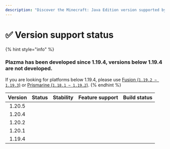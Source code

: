 ```yaml
---
description: "Discover the Minecraft: Java Edition version supported by Plazma."
---
```


# ✅ Version support status

{% hint style="info" %}

### Plazma has been developed since 1.19.4, versions below 1.19.4 are not developed.

If you are looking for platforms below 1.19.4, please use [Fusion (`1.19.2 ~ 1.19.3`)](https://github.com/RuinedTechnologyUnify/Fusion) or [Prismarine (`1.18.1 ~ 1.19.2`)](https://github.com/PrismarineTeam/Prismarine).
{% endhint %}

| Version |                                                             Status                                                             |                                                    Stability                                                   |                                                 Feature support                                                |                                                                                Build status                                                                               |
| :-----: | :----------------------------------------------------------------------------------------------------------------------------: | :------------------------------------------------------------------------------------------------------------: | :------------------------------------------------------------------------------------------------------------: | :-----------------------------------------------------------------------------------------------------------------------------------------------------------------------: |
|  1.20.5 |               <img src="https://img.shields.io/badge/Major-gray?style=for-the-badge" alt="" data-size="original">              | <img src="https://img.shields.io/badge/No%20Information-gray?style=for-the-badge" alt="" data-size="original"> | <img src="https://img.shields.io/badge/No%20Information-gray?style=for-the-badge" alt="" data-size="original"> |                               <img src="https://img.shields.io/badge/No%20Information-gray?style=for-the-badge" alt="" data-size="original">                              |
|  1.20.4 |            <img src="https://img.shields.io/badge/Moderate-success?style=for-the-badge" alt="" data-size="original">           |       <img src="https://img.shields.io/badge/Good-blue?style=for-the-badge" alt="" data-size="original">       |       <img src="https://img.shields.io/badge/100%-blue?style=for-the-badge" alt="" data-size="original">       | <img src="https://img.shields.io/github/actions/workflow/status/PlazmaMC/Plazma/release.yml?style=for-the-badge&label=%20&branch=ver/1.20.4" alt="" data-size="original"> |
|  1.20.2 | <img src="https://img.shields.io/badge/Feature%20Addition%20Recommended-blue?style=for-the-badge" alt="" data-size="original"> |       <img src="https://img.shields.io/badge/Good-blue?style=for-the-badge" alt="" data-size="original">       |       <img src="https://img.shields.io/badge/100%-blue?style=for-the-badge" alt="" data-size="original">       | <img src="https://img.shields.io/github/actions/workflow/status/PlazmaMC/Plazma/release.yml?style=for-the-badge&label=%20&branch=ver/1.20.2" alt="" data-size="original"> |
|  1.20.1 |              <img src="https://img.shields.io/badge/Moderate-red?style=for-the-badge" alt="" data-size="original">             |       <img src="https://img.shields.io/badge/Good-blue?style=for-the-badge" alt="" data-size="original">       |       <img src="https://img.shields.io/badge/100%-blue?style=for-the-badge" alt="" data-size="original">       |                               <img src="https://img.shields.io/badge/No%20Information-gray?style=for-the-badge" alt="" data-size="original">                              |
|  1.19.4 |              <img src="https://img.shields.io/badge/Moderate-red?style=for-the-badge" alt="" data-size="original">             |       <img src="https://img.shields.io/badge/Good-blue?style=for-the-badge" alt="" data-size="original">       |       <img src="https://img.shields.io/badge/100%-blue?style=for-the-badge" alt="" data-size="original">       |                               <img src="https://img.shields.io/badge/No%20Information-gray?style=for-the-badge" alt="" data-size="original">                              |
